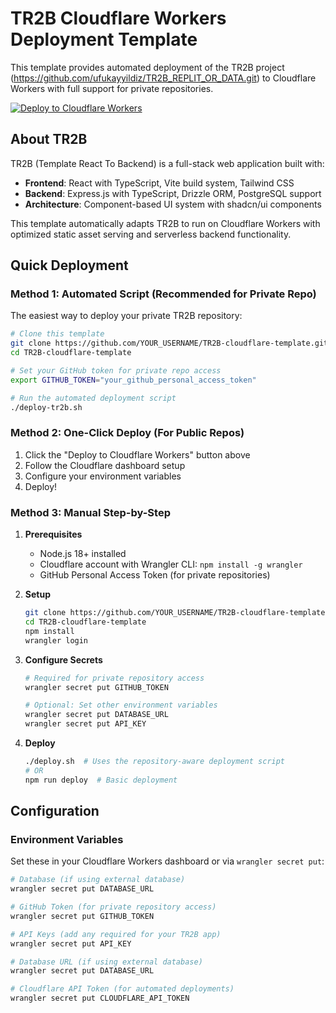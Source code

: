 # TR2B Cloudflare Workers Deployment Template

This template provides automated deployment of the TR2B project (https://github.com/ufukayyildiz/TR2B_REPLIT_OR_DATA.git) to Cloudflare Workers with full support for private repositories.

[![Deploy to Cloudflare Workers](https://deploy.workers.cloudflare.com/button)](https://deploy.workers.cloudflare.com/?url=https://github.com/YOUR_USERNAME/TR2B-cloudflare-template)

## About TR2B

TR2B (Template React To Backend) is a full-stack web application built with:
- **Frontend**: React with TypeScript, Vite build system, Tailwind CSS
- **Backend**: Express.js with TypeScript, Drizzle ORM, PostgreSQL support
- **Architecture**: Component-based UI system with shadcn/ui components

This template automatically adapts TR2B to run on Cloudflare Workers with optimized static asset serving and serverless backend functionality.

## Quick Deployment

### Method 1: Automated Script (Recommended for Private Repo)

The easiest way to deploy your private TR2B repository:

```bash
# Clone this template
git clone https://github.com/YOUR_USERNAME/TR2B-cloudflare-template.git
cd TR2B-cloudflare-template

# Set your GitHub token for private repo access
export GITHUB_TOKEN="your_github_personal_access_token"

# Run the automated deployment script
./deploy-tr2b.sh
```

### Method 2: One-Click Deploy (For Public Repos)

1. Click the "Deploy to Cloudflare Workers" button above
2. Follow the Cloudflare dashboard setup
3. Configure your environment variables
4. Deploy!

### Method 3: Manual Step-by-Step

1. **Prerequisites**
   - Node.js 18+ installed
   - Cloudflare account with Wrangler CLI: `npm install -g wrangler`
   - GitHub Personal Access Token (for private repositories)

2. **Setup**
   ```bash
   git clone https://github.com/YOUR_USERNAME/TR2B-cloudflare-template.git
   cd TR2B-cloudflare-template
   npm install
   wrangler login
   ```

3. **Configure Secrets**
   ```bash
   # Required for private repository access
   wrangler secret put GITHUB_TOKEN
   
   # Optional: Set other environment variables
   wrangler secret put DATABASE_URL
   wrangler secret put API_KEY
   ```

4. **Deploy**
   ```bash
   ./deploy.sh  # Uses the repository-aware deployment script
   # OR
   npm run deploy  # Basic deployment
   ```

## Configuration

### Environment Variables

Set these in your Cloudflare Workers dashboard or via `wrangler secret put`:

```bash
# Database (if using external database)
wrangler secret put DATABASE_URL

# GitHub Token (for private repository access)
wrangler secret put GITHUB_TOKEN

# API Keys (add any required for your TR2B app)
wrangler secret put API_KEY

# Database URL (if using external database) 
wrangler secret put DATABASE_URL

# Cloudflare API Token (for automated deployments)
wrangler secret put CLOUDFLARE_API_TOKEN
